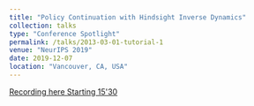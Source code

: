 ```yaml
---
title: "Policy Continuation with Hindsight Inverse Dynamics"
collection: talks
type: "Conference Spotlight"
permalink: /talks/2013-03-01-tutorial-1
venue: "NeurIPS 2019"
date: 2019-12-07
location: "Vancouver, CA, USA"
---
```


[Recording here Starting 15'30](https://slideslive.com/38923269/track-2-session-3-spotlights?locale=cs)
